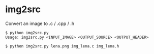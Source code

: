 # img2src
Convert an image to .c / .cpp / .h

```
$ python img2src.py
Usage: img2src.py <INPUT_IMAGE> <OUTPUT_SOURCE> <OUTPUT_HEADER>

$ python img2src.py lena.png img_lena.c img_lena.h
```

